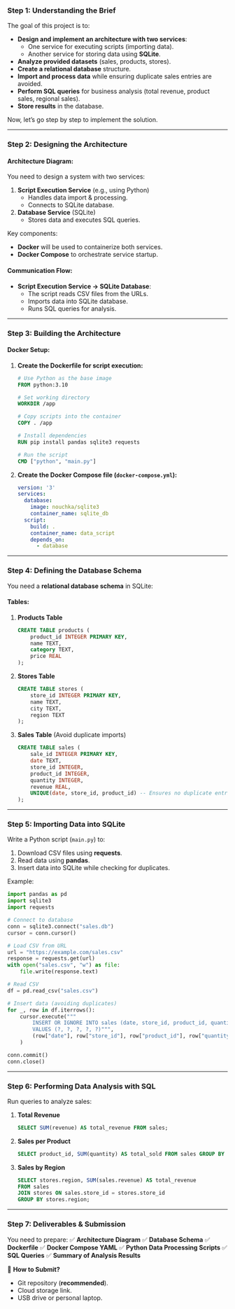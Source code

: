 ### Step 1: **Understanding the Brief**
The goal of this project is to:
- **Design and implement an architecture with two services**: 
  - One service for executing scripts (importing data).
  - Another service for storing data using **SQLite**.
- **Analyze provided datasets** (sales, products, stores).
- **Create a relational database** structure.
- **Import and process data** while ensuring duplicate sales entries are avoided.
- **Perform SQL queries** for business analysis (total revenue, product sales, regional sales).
- **Store results** in the database.

Now, let’s go step by step to implement the solution.

---

### Step 2: **Designing the Architecture**
#### Architecture Diagram:
You need to design a system with two services:
1. **Script Execution Service** (e.g., using Python) 
   - Handles data import & processing.
   - Connects to SQLite database.
2. **Database Service** (SQLite)
   - Stores data and executes SQL queries.

Key components:
- **Docker** will be used to containerize both services.
- **Docker Compose** to orchestrate service startup.

#### Communication Flow:
- **Script Execution Service → SQLite Database**:
  - The script reads CSV files from the URLs.
  - Imports data into SQLite database.
  - Runs SQL queries for analysis.

---

### Step 3: **Building the Architecture**
#### Docker Setup:
1. **Create the Dockerfile for script execution:**
   ```Dockerfile
   # Use Python as the base image
   FROM python:3.10

   # Set working directory
   WORKDIR /app

   # Copy scripts into the container
   COPY . /app

   # Install dependencies
   RUN pip install pandas sqlite3 requests

   # Run the script
   CMD ["python", "main.py"]
   ```

2. **Create the Docker Compose file (`docker-compose.yml`):**
   ```yaml
   version: '3'
   services:
     database:
       image: nouchka/sqlite3
       container_name: sqlite_db
     script:
       build: .
       container_name: data_script
       depends_on:
         - database
   ```

---

### Step 4: **Defining the Database Schema**
You need a **relational database schema** in SQLite:
#### Tables:
1. **Products Table**
   ```sql
   CREATE TABLE products (
       product_id INTEGER PRIMARY KEY,
       name TEXT,
       category TEXT,
       price REAL
   );
   ```
2. **Stores Table**
   ```sql
   CREATE TABLE stores (
       store_id INTEGER PRIMARY KEY,
       name TEXT,
       city TEXT,
       region TEXT
   );
   ```
3. **Sales Table** (Avoid duplicate imports)
   ```sql
   CREATE TABLE sales (
       sale_id INTEGER PRIMARY KEY,
       date TEXT,
       store_id INTEGER,
       product_id INTEGER,
       quantity INTEGER,
       revenue REAL,
       UNIQUE(date, store_id, product_id) -- Ensures no duplicate entries
   );
   ```

---

### Step 5: **Importing Data into SQLite**
Write a Python script (`main.py`) to:
1. Download CSV files using **requests**.
2. Read data using **pandas**.
3. Insert data into SQLite while checking for duplicates.

Example:
```python
import pandas as pd
import sqlite3
import requests

# Connect to database
conn = sqlite3.connect("sales.db")
cursor = conn.cursor()

# Load CSV from URL
url = "https://example.com/sales.csv"
response = requests.get(url)
with open("sales.csv", "w") as file:
    file.write(response.text)

# Read CSV
df = pd.read_csv("sales.csv")

# Insert data (avoiding duplicates)
for _, row in df.iterrows():
    cursor.execute("""
        INSERT OR IGNORE INTO sales (date, store_id, product_id, quantity, revenue)
        VALUES (?, ?, ?, ?, ?)""",
        (row["date"], row["store_id"], row["product_id"], row["quantity"], row["revenue"])
    )

conn.commit()
conn.close()
```

---

### Step 6: **Performing Data Analysis with SQL**
Run queries to analyze sales:
1. **Total Revenue**
   ```sql
   SELECT SUM(revenue) AS total_revenue FROM sales;
   ```
2. **Sales per Product**
   ```sql
   SELECT product_id, SUM(quantity) AS total_sold FROM sales GROUP BY product_id;
   ```
3. **Sales by Region**
   ```sql
   SELECT stores.region, SUM(sales.revenue) AS total_revenue 
   FROM sales 
   JOIN stores ON sales.store_id = stores.store_id 
   GROUP BY stores.region;
   ```

---

### Step 7: **Deliverables & Submission**
You need to prepare:
✅ **Architecture Diagram**
✅ **Database Schema**
✅ **Dockerfile**
✅ **Docker Compose YAML**
✅ **Python Data Processing Scripts**
✅ **SQL Queries**
✅ **Summary of Analysis Results**

💾 **How to Submit?**
- Git repository (**recommended**).
- Cloud storage link.
- USB drive or personal laptop.
